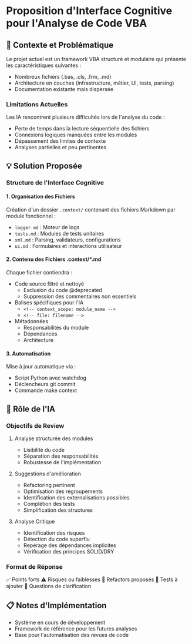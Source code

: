 # Proposition d'Interface Cognitive pour l'Analyse de Code VBA

## 🎯 Contexte et Problématique

Le projet actuel est un framework VBA structuré et modulaire qui présente les caractéristiques suivantes :
- Nombreux fichiers (.bas, .cls, .frm, .md)
- Architecture en couches (infrastructure, métier, UI, tests, parsing)
- Documentation existante mais dispersée

### Limitations Actuelles
Les IA rencontrent plusieurs difficultés lors de l'analyse du code :
- Perte de temps dans la lecture séquentielle des fichiers
- Connexions logiques manquées entre les modules
- Dépassement des limites de contexte
- Analyses partielles et peu pertinentes

## 💡 Solution Proposée

### Structure de l'Interface Cognitive

#### 1. Organisation des Fichiers
Création d'un dossier `.context/` contenant des fichiers Markdown par module fonctionnel :
- `logger.md` : Moteur de logs
- `tests.md` : Modules de tests unitaires
- `xml.md` : Parsing, validateurs, configurations
- `ui.md` : Formulaires et interactions utilisateur

#### 2. Contenu des Fichiers .context/*.md
Chaque fichier contiendra :
- Code source filtré et nettoyé
  - Exclusion du code @deprecated
  - Suppression des commentaires non essentiels
- Balises spécifiques pour l'IA
  - `<!-- context_scope: module_name -->`
  - `<!-- file: filename -->`
- Métadonnées
  - Responsabilités du module
  - Dépendances
  - Architecture

#### 3. Automatisation
Mise à jour automatique via :
- Script Python avec watchdog
- Déclencheurs git commit
- Commande make context

## 🤖 Rôle de l'IA

### Objectifs de Review
1. Analyse structurée des modules
   - Lisibilité du code
   - Séparation des responsabilités
   - Robustesse de l'implémentation

2. Suggestions d'amélioration
   - Refactoring pertinent
   - Optimisation des regroupements
   - Identification des externalisations possibles
   - Complétion des tests
   - Simplification des structures

3. Analyse Critique
   - Identification des risques
   - Détection du code superflu
   - Repérage des dépendances implicites
   - Vérification des principes SOLID/DRY

### Format de Réponse
✅ Points forts
⚠️ Risques ou faiblesses
🔧 Refactors proposés
🧪 Tests à ajouter
💬 Questions de clarification

## 📋 Notes d'Implémentation
- Système en cours de développement
- Framework de référence pour les futures analyses
- Base pour l'automatisation des revues de code 